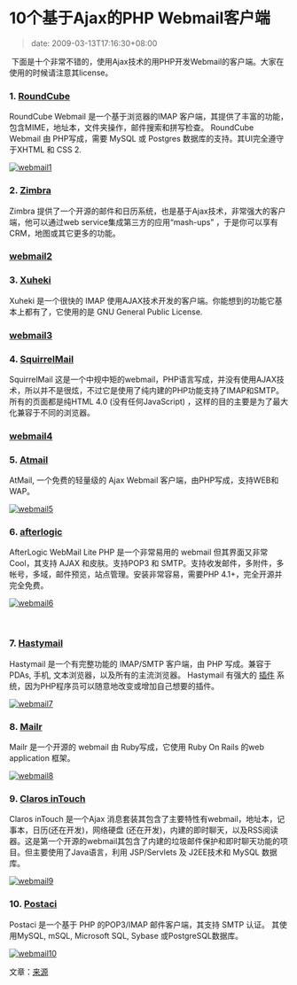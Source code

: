# 10个基于Ajax的PHP Webmail客户端
>date: 2009-03-13T17:16:30+08:00


 下面是十个非常不错的，使用Ajax技术的用PHP开发Webmail的客户端。大家在使用的时候请注意其license。


### 1. [RoundCube](http://roundcube.net/)


RoundCube Webmail 是一个基于浏览器的IMAP 客户端，其提供了丰富的功能，包含MIME，地址本，文件夹操作，邮件搜索和拼写检查。 RoundCube Webmail 由 PHP写成，需要 MySQL 或 Postgres 数据库的支持。其UI完全遵守于XHTML 和 CSS 2.



[![webmail1](https://coolshell.cn/wp-content/uploads/2009/03/webmail1.jpg "webmail1")](https://coolshell.cn/wp-content/uploads/2009/03/webmail1.jpg)



### 2. [Zimbra](http://www.zimbra.com/community/downloads.html)


Zimbra 提供了一个开源的邮件和日历系统，也是基于Ajax技术，非常强大的客户端，他可以通过web service集成第三方的应用“mash-ups” ，于是你可以享有CRM，地图或其它更多的功能。



### [webmail2](https://coolshell.cn/wp-content/uploads/2009/03/webmail2.jpg)


### 3. [Xuheki](http://www.xuheki.com/)


Xuheki 是一个很快的 IMAP 使用AJAX技术开发的客户端。你能想到的功能它基本上都有了，它使用的是 GNU General Public License.



### [webmail3](https://coolshell.cn/wp-content/uploads/2009/03/webmail3.jpg)


### 4. [SquirrelMail](http://www.squirrelmail.org/)


SquirrelMail 这是一个中规中矩的webmail，PHP语言写成，并没有使用AJAX技术，所以并不是很炫，不过它是使用了纯内建的PHP功能支持了IMAP和SMTP。所有的页面都是纯HTML 4.0 (没有任何JavaScript) ，这样的目的主要是为了最大化兼容于不同的浏览器。



### [webmail4](https://coolshell.cn/wp-content/uploads/2009/03/webmail4.jpg)


### 5. [Atmail](http://atmail.com/index.php)


AtMail, 一个免费的轻量级的 Ajax Webmail 客户端，由PHP写成，支持WEB和WAP。


[![webmail5](https://coolshell.cn/wp-content/uploads/2009/03/webmail5.jpg "webmail5")](https://coolshell.cn/wp-content/uploads/2009/03/webmail5.jpg)


### 6. [afterlogic](http://www.afterlogic.com/products/webmail-lite)


AfterLogic WebMail Lite PHP 是一个非常易用的 webmail 但其界面又非常Cool，其支持 AJAX 和皮肤。支持POP3 和 SMTP。支持收发邮件，多附件，多帐号，多域，邮件预览，站点管理。安装非常容易，需要PHP 4.1+，完全开源并完全免费。


[![webmail6](https://coolshell.cn/wp-content/uploads/2009/03/webmail6.jpg "webmail6")](https://coolshell.cn/wp-content/uploads/2009/03/webmail6.jpg)


 


### 7. [Hastymail](http://www.hastymail.org/)


Hastymail 是一个有完整功能的 IMAP/SMTP 客户端，由 PHP 写成。兼容于 PDAs, 手机, 文本浏览器，以及所有的主流浏览器。 Hastymail 有强大的 [插件](http://www.hastymail.org/plugins/) 系统，因为PHP程序员可以随意地改变或增加自己想要的插件。


[![webmail7](https://coolshell.cn/wp-content/uploads/2009/03/webmail7.jpg "webmail7")](https://coolshell.cn/wp-content/uploads/2009/03/webmail7.jpg)


### 8. [Mailr](http://mailr.org/)


Mailr 是一个开源的 webmail 由 Ruby写成，它使用 Ruby On Rails 的web application 框架。


[![webmail8](https://coolshell.cn/wp-content/uploads/2009/03/webmail8.jpg "webmail8")](https://coolshell.cn/wp-content/uploads/2009/03/webmail8.jpg)


### 9. [Claros inTouch](http://www.claros.org/web/home.do)


Claros inTouch 是一个Ajax 消息套装其包含了主要特性有webmail，地址本，记事本，日历(还在开发)，网络硬盘 (还在开发)，内建的即时聊天，以及RSS阅读器。这是第一个开源的webmail其包含了内建的垃圾邮件保护和即时聊天功能的项目。但主要使用了Java语言，利用 JSP/Servlets 及 J2EE技术和 MySQL 数据库。


[![webmail9](https://coolshell.cn/wp-content/uploads/2009/03/webmail9.jpg "webmail9")](https://coolshell.cn/wp-content/uploads/2009/03/webmail9.jpg)


### 10. [Postaci](http://www.postaciwebmail.org/)


Postaci 是一个基于 PHP 的POP3/IMAP 邮件客户端，其支持 SMTP 认证。 其使用MySQL, mSQL, Microsoft SQL, Sybase 或PostgreSQL数据库。


[![webmail10](https://coolshell.cn/wp-content/uploads/2009/03/webmail10.jpg "webmail10")](https://coolshell.cn/wp-content/uploads/2009/03/webmail10.jpg)


文章：[来源](http://www.noupe.com/ajax/10-ajax-webmail-clients.html)



